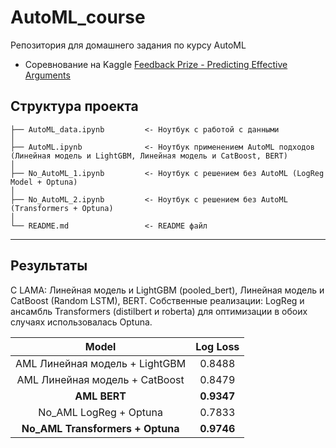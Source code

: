 # AutoML_course
Репозитория для домашнего задания по курсу AutoML

* Соревнование на Kaggle [Feedback Prize - Predicting Effective Arguments](https://www.kaggle.com/competitions/feedback-prize-effectiveness/data)


Структура проекта
------------
    ├── AutoML_data.ipynb         <- Ноутбук с работой с данными                  
    │   
    ├── AutoML.ipynb              <- Ноутбук применением AutoML подходов (Линейная модель и LightGBM, Линейная модель и CatBoost, BERT)
    │
    ├── No_AutoML_1.ipynb         <- Ноутбук с решением без AutoML (LogReg Model + Optuna)
    │
    ├── No_AutoML_2.ipynb         <- Ноутбук с решением без AutoML (Transformers + Optuna)
    │
    └── README.md                 <- README файл

    
--------

## Результаты
С LAMA: Линейная модель и LightGBM (pooled_bert), Линейная модель и CatBoost (Random LSTM), BERT.
Собственные реализации: LogReg и ансамбль Transformers (distilbert и roberta) для оптимизации в обоих случаях использовалась Optuna.


|                 Model                 |    Log Loss  |
|:-------------------------------------:|:------------:|
|  AML Линейная модель + LightGBM       |    0.8488    |
|  AML Линейная модель + CatBoost       |    0.8479    |
|  **AML BERT**                         |  **0.9347**  |
|  No_AML LogReg + Optuna               |    0.7833    |
|  **No_AML Transformers + Optuna**     |  **0.9746**  |
